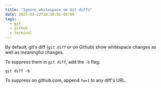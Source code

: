 ```yaml
---
title: "Ignore whitespace on Git diffs"
date: 2023-03-22T10:38:51-04:00
tags:
  - git
  - github
  - terminal
---
```


By default, git's diff (`git diff` or on Github) show whitespace changes as well
as meaningful changes.

To suppress them in `git diff`, add the `-b` flag:

```
git diff -b
```

To suppress on github.com, append `?w=1` to any diff's URL.
